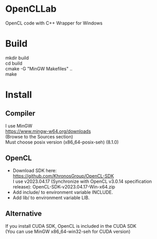 ﻿# OpenCLLab
OpenCL code with C++ Wrapper for Windows

# Build
mkdir build  
cd build  
cmake -G "MinGW Makefiles" ..   
make  

# Install
## Compiler
I use MinGW  
https://www.mingw-w64.org/downloads  
(Browse to the Sources section)  
Must choose posix version (x86_64-posix-seh) (8.1.0)  

## OpenCL
- Download SDK here:  
https://github.com/KhronosGroup/OpenCL-SDK  
I use v2023.04.17 (Synchronize with OpenCL v3.0.14 specification release): OpenCL-SDK-v2023.04.17-Win-x64.zip  
- Add include/ to environment variable INCLUDE.  
- Add lib/ to environment variable LIB.  

## Alternative
If you install CUDA SDK, OpenCL is included in the CUDA SDK  
(You can use MinGW x86_64-win32-seh for CUDA version)  








